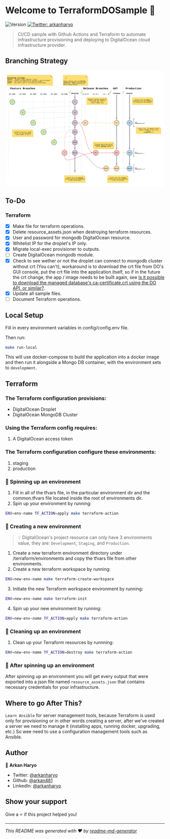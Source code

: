 # Welcome to TerraformDOSample 👋
![Version](https://img.shields.io/badge/version-v1.0.0-blue.svg?cacheSeconds=2592000)
[![Twitter: arkanharyo](https://img.shields.io/twitter/follow/arkanharyo.svg?style=social)](https://twitter.com/arkanharyo)

> CI/CD sample with Github Actions and Terraform to automate infrastructure provisioning and deploying to DigitalOcean cloud infrastructure provider.

## Branching Strategy
![Git Workflow](GitWorkflow.png "Git Workflow")

## To-Do
### Terraform
- [x] Make file for terraform operations.
- [x] Delete resource_assets.json when destroying terraform resources.
- [x] User and password for mongodb DigitalOcean resource.
- [x] Whitelist IP for the droplet's IP only.
- [x] Migrate local-exec provisioner to outputs.
- [ ] Create DigitalOcean mongodb module.
- [x] Check to see wether or not the droplet can connect to mongodb cluster without crt (You can't), workaround is to download the crt file from DO's GUI console, put the crt file into the application itself, so if in the future the crt change, the app / image needs to be built again, see [Is it possible to download the managed database's ca-certificate.crt using the DO API, or similar?](https://www.digitalocean.com/community/questions/is-it-possible-to-download-the-managed-database-s-ca-certificate-crt-using-the-do-api-or-similar).
- [x] Update all sample files.
- [ ] Document Terraform operations.

## Local Setup
Fill in every environment variables in config/config.env file.

Then run:

```zsh
make run-local
```

This will use docker-compose to build the application into a docker image and then run it alongside a Mongo DB container, with the environment sets to `development`.

## Terraform
### The Terraform configuration provisions:
- DigitalOcean Droplet
- DigitalOcean MongoDB Cluster

### Using the Terraform config requires:
1. A DigitalOcean access token

### The Terraform configuration configure these environments:
1. staging
2. production

### 🚀 Spinning up an environment
1. Fill in all of the tfvars file, in the particular environment dir and the common.tfvars file located inside the root of environments dir.
2. Spin up your environment by running:
```zsh
ENV=env-name TF_ACTION=apply make terraform-action
```

### 🌟 Creating a new environment
> 💡 DigitalOcean's project resource can only have 3 environments value, they are: `Development`, `Staging`, and `Production`.
1. Create a new terraform environment directory under /terraform/environments and copy the tfvars file from other environments.
2. Create a new terraform workspace by running:
```zsh
ENV=new-env-name make terraform-create-workspace
```
3. Initiate the new Terraform workspace environment by running:
```zsh
ENV=new-env-name make terraform-init
```
4. Spin up your new environment by running:
```zsh
ENV=new-env-name TF_ACTION=apply make terraform-action
```

### 🧨 Cleaning up an environment
1. Clean up your Terraform resources by runnning:
```zsh
ENV=new-env-name TF_ACTION=destroy make terraform-action
```

### 📜 After spinning up an environment
After spinning up an environment you will get every output that were exported into a json file named `resource_assets.json` that contains necessary credentials for your infrastructure.


## Where to go After This?
`Learn Ansible` for server management tools, because Terraform is used only for provisioning or in other words creating a server, after we've created a server we need to manage it (installing apps, running docker, upgrading, etc.) So wee need to use a configuration management tools such as Ansible.

## Author

👤 **Arkan Haryo**

* Twitter: [@arkanharyo](https://twitter.com/arkanharyo)
* Github: [@arkan481](https://github.com/arkan481)
* LinkedIn: [@arkanharyo](https://linkedin.com/in/arkanharyo)

## Show your support

Give a ⭐️ if this project helped you!


***
_This README was generated with ❤️ by [readme-md-generator](https://github.com/kefranabg/readme-md-generator)_